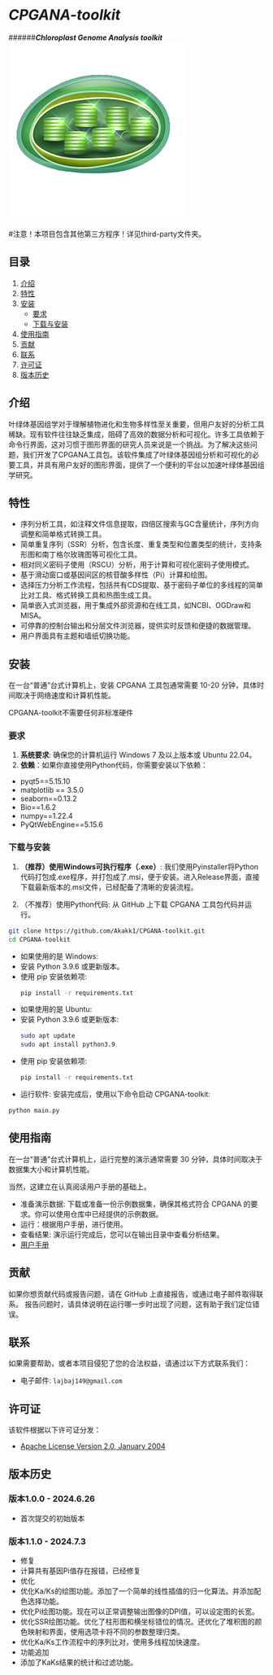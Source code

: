 # _**CPGANA-toolkit**_
######_**Chloroplast Genome Analysis toolkit**_
![CPGANA-toolkit-icon](./data/cpgana.png)

#注意！本项目包含其他第三方程序！详见third-party文件夹。

## 目录
1. [介绍](#介绍--introduction)
2. [特性](#特性--features)
3. [安装](#安装--installation)
    - [要求](#要求--requirements)
    - [下载与安装](#安装--installation)
4. [使用指南](#使用指南--usage-guide)
5. [贡献](#贡献--contributing)
6. [联系](#联系--contact)
7. [许可证](#许可证--license)
8. [版本历史](#版本历史--changelog)

## 介绍
叶绿体基因组学对于理解植物进化和生物多样性至关重要，但用户友好的分析工具稀缺。现有软件往往缺乏集成，阻碍了高效的数据分析和可视化。许多工具依赖于命令行界面，这对习惯于图形界面的研究人员来说是一个挑战。为了解决这些问题，我们开发了CPGANA工具包。该软件集成了叶绿体基因组分析和可视化的必要工具，并具有用户友好的图形界面，提供了一个便利的平台以加速叶绿体基因组学研究。

## 特性
- 序列分析工具，如注释文件信息提取，四倍区搜索与GC含量统计，序列方向调整和简单格式转换工具。
- 简单重复序列（SSR）分析，包含长度、重复类型和位置类型的统计，支持条形图和南丁格尔玫瑰图等可视化工具。
- 相对同义密码子使用（RSCU）分析，用于计算和可视化密码子使用模式。
- 基于滑动窗口或基因间区的核苷酸多样性（Pi）计算和绘图。
- 选择压力分析工作流程，包括共有CDS提取、基于密码子单位的多线程的简单比对工具、格式转换工具和热图生成工具。
- 简单嵌入式浏览器，用于集成外部资源和在线工具，如NCBI、OGDraw和MISA。
- 可停靠的控制台输出和分层文件浏览器，提供实时反馈和便捷的数据管理。
- 用户界面具有主题和墙纸切换功能。

## 安装
在一台“普通”台式计算机上，安装 CPGANA 工具包通常需要 10-20 分钟，具体时间取决于网络速度和计算机性能。

CPGANA-toolkit不需要任何非标准硬件
### 要求
1. **系统要求**: 确保您的计算机运行 Windows 7 及以上版本或 Ubuntu 22.04。
2. **依赖**：如果你直接使用Python代码，你需要安装以下依赖：
- pyqt5==5.15.10
- matplotlib == 3.5.0
- seaborn==0.13.2
- Bio==1.6.2
- numpy==1.22.4
- PyQtWebEngine==5.15.6

### 下载与安装
1. **（推荐）使用Windows可执行程序（.exe）**: 我们使用Pyinstaller将Python代码打包成.exe程序，并打包成了.msi，便于安装。进入Release界面，直接下载最新版本的.msi文件，已经配备了清晰的安装流程。

2. （不推荐）使用Python代码: 从 GitHub 上下载 CPGANA 工具包代码并运行。
```bash
git clone https://github.com/Akakk1/CPGANA-toolkit.git
cd CPGANA-toolkit
```
- 如果使用的是 Windows:
 - 安装 Python 3.9.6 或更新版本。
 - 使用 pip 安装依赖项:
	```bash
	pip install -r requirements.txt
	```
- 如果使用的是 Ubuntu:
 - 安装 Python 3.9.6 或更新版本:
	```bash
	sudo apt update
	sudo apt install python3.9
	```
 - 使用 pip 安装依赖项:
	```bash
	pip install -r requirements.txt
    ```
- 运行软件: 安装完成后，使用以下命令启动 CPGANA-toolkit:
```bash
python main.py
```

## 使用指南
在一台“普通”台式计算机上，运行完整的演示通常需要 30 分钟，具体时间取决于数据集大小和计算机性能。

当然，这建立在认真阅读用户手册的基础上。

- 准备演示数据: 下载或准备一份示例数据集，确保其格式符合 CPGANA 的要求。你可以使用仓库中已经提供的示例数据。
- 运行：根据用户手册，进行使用。
- 查看结果: 演示运行完成后，您可以在输出目录中查看分析结果。
- [用户手册](UserManual_ZH.pdf)

## 贡献
如果你想贡献代码或报告问题，请在 GitHub 上直接报告，或通过电子邮件取得联系。
报告问题时，请具体说明在运行哪一步时出现了问题，这有助于我们定位错误。

## 联系
如果需要帮助，或者本项目侵犯了您的合法权益，请通过以下方式联系我们：
- 电子邮件: `lajbaj149@gmail.com`

## 许可证
该软件根据以下许可证分发：  
- [Apache License Version 2.0, January 2004](LICENSE.md)

## 版本历史
### 版本1.0.0 - 2024.6.26
- 首次提交的初始版本

### 版本1.1.0 - 2024.7.3
- 修复
 - 计算共有基因Pi值存在报错，已经修复
- 优化
 - 优化Ka/Ks的绘图功能。添加了一个简单的线性插值的归一化算法。并添加配色选择功能。
 - 优化Pi绘图功能。现在可以正常调整输出图像的DPI值，可以设定图的长宽。
 - 优化SSR绘图功能。优化了柱形图和横坐标错位的情况。还优化了堆积图的颜色映射和界面，使用选项卡将不同的参数整理归类。
 - 优化Ka/Ks工作流程中的序列比对，使用多线程加快速度。
- 功能追加
 - 添加了KaKs结果的统计和过滤功能。

